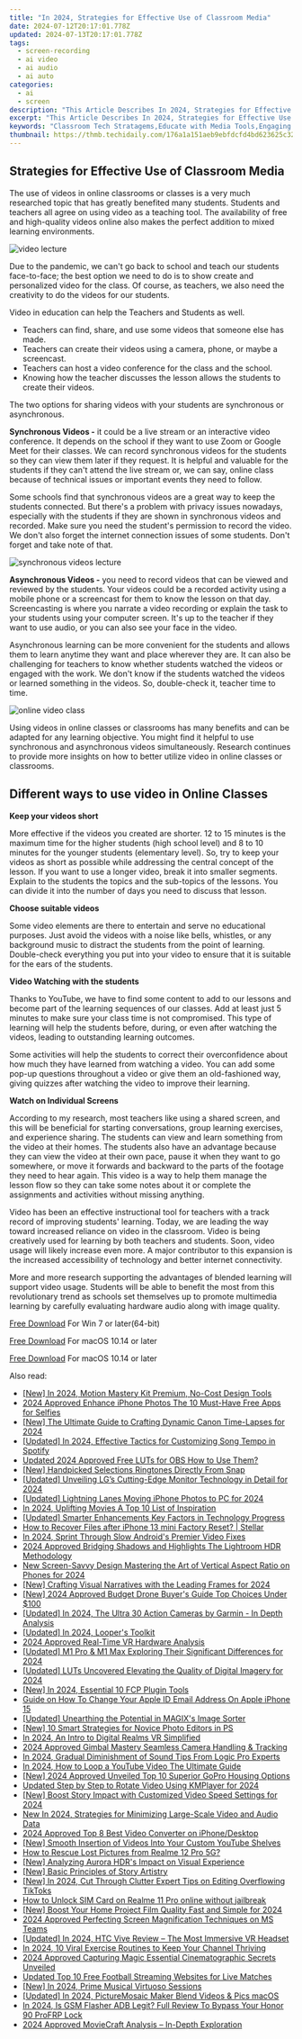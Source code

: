 ```yaml
---
title: "In 2024, Strategies for Effective Use of Classroom Media"
date: 2024-07-12T20:17:01.778Z
updated: 2024-07-13T20:17:01.778Z
tags: 
  - screen-recording
  - ai video
  - ai audio
  - ai auto
categories: 
  - ai
  - screen
description: "This Article Describes In 2024, Strategies for Effective Use of Classroom Media"
excerpt: "This Article Describes In 2024, Strategies for Effective Use of Classroom Media"
keywords: "Classroom Tech Stratagems,Educate with Media Tools,Engaging Classroom Media,Media in Education Tips,Effective Media Use Skills,Learning Media Strategies,Media Utilization in Schools"
thumbnail: https://thmb.techidaily.com/176a1a151aeb9ebfdcfd4bd623625c32ca353b5d86117d513193a67649a60b72.jpg
---
```


## Strategies for Effective Use of Classroom Media

The use of videos in online classrooms or classes is a very much researched topic that has greatly benefited many students. Students and teachers all agree on using video as a teaching tool. The availability of free and high-quality videos online also makes the perfect addition to mixed learning environments.

![video lecture](https://images.wondershare.com/filmora/article-images/2022/07/video-lecture.jpg)

Due to the pandemic, we can't go back to school and teach our students face-to-face; the best option we need to do is to show create and personalized video for the class. Of course, as teachers, we also need the creativity to do the videos for our students.

Video in education can help the Teachers and Students as well.

* Teachers can find, share, and use some videos that someone else has made.
* Teachers can create their videos using a camera, phone, or maybe a screencast.
* Teachers can host a video conference for the class and the school.
* Knowing how the teacher discusses the lesson allows the students to create their videos.

The two options for sharing videos with your students are synchronous or asynchronous.

**Synchronous Videos -** it could be a live stream or an interactive video conference. It depends on the school if they want to use Zoom or Google Meet for their classes. We can record synchronous videos for the students so they can view them later if they request. It is helpful and valuable for the students if they can't attend the live stream or, we can say, online class because of technical issues or important events they need to follow.

Some schools find that synchronous videos are a great way to keep the students connected. But there's a problem with privacy issues nowadays, especially with the students if they are shown in synchronous videos and recorded. Make sure you need the student's permission to record the video. We don't also forget the internet connection issues of some students. Don't forget and take note of that.

![synchronous videos lecture](https://images.wondershare.com/filmora/article-images/2022/07/synchronous-videos-lecture.jpg)

**Asynchronous Videos -** you need to record videos that can be viewed and reviewed by the students. Your videos could be a recorded activity using a mobile phone or a screencast for them to know the lesson on that day. Screencasting is where you narrate a video recording or explain the task to your students using your computer screen. It's up to the teacher if they want to use audio, or you can also see your face in the video.

Asynchronous learning can be more convenient for the students and allows them to learn anytime they want and place wherever they are. It can also be challenging for teachers to know whether students watched the videos or engaged with the work. We don't know if the students watched the videos or learned something in the videos. So, double-check it, teacher time to time.

![online video class](https://images.wondershare.com/filmora/article-images/2022/07/online-video-class.jpg)

Using videos in online classes or classrooms has many benefits and can be adapted for any learning objective. You might find it helpful to use synchronous and asynchronous videos simultaneously. Research continues to provide more insights on how to better utilize video in online classes or classrooms.

## Different ways to use video in Online Classes

**Keep your videos short**

More effective if the videos you created are shorter. 12 to 15 minutes is the maximum time for the higher students (high school level) and 8 to 10 minutes for the younger students (elementary level). So, try to keep your videos as short as possible while addressing the central concept of the lesson. If you want to use a longer video, break it into smaller segments. Explain to the students the topics and the sub-topics of the lessons. You can divide it into the number of days you need to discuss that lesson.

**Choose suitable videos**

Some video elements are there to entertain and serve no educational purposes. Just avoid the videos with a noise like bells, whistles, or any background music to distract the students from the point of learning. Double-check everything you put into your video to ensure that it is suitable for the ears of the students.

**Video Watching with the students**

Thanks to YouTube, we have to find some content to add to our lessons and become part of the learning sequences of our classes. Add at least just 5 minutes to make sure your class time is not compromised. This type of learning will help the students before, during, or even after watching the videos, leading to outstanding learning outcomes.

Some activities will help the students to correct their overconfidence about how much they have learned from watching a video. You can add some pop-up questions throughout a video or give them an old-fashioned way, giving quizzes after watching the video to improve their learning.

**Watch on Individual Screens**

According to my research, most teachers like using a shared screen, and this will be beneficial for starting conversations, group learning exercises, and experience sharing. The students can view and learn something from the video at their homes. The students also have an advantage because they can view the video at their own pace, pause it when they want to go somewhere, or move it forwards and backward to the parts of the footage they need to hear again. This video is a way to help them manage the lesson flow so they can take some notes about it or complete the assignments and activities without missing anything.

Video has been an effective instructional tool for teachers with a track record of improving students' learning. Today, we are leading the way toward increased reliance on video in the classroom. Video is being creatively used for learning by both teachers and students. Soon, video usage will likely increase even more. A major contributor to this expansion is the increased accessibility of technology and better internet connectivity.

More and more research supporting the advantages of blended learning will support video usage. Students will be able to benefit the most from this revolutionary trend as schools set themselves up to promote multimedia learning by carefully evaluating hardware audio along with image quality.

[Free Download](https://tools.techidaily.com/wondershare/filmora/download/) For Win 7 or later(64-bit)

[Free Download](https://tools.techidaily.com/wondershare/filmora/download/) For macOS 10.14 or later

[Free Download](https://tools.techidaily.com/wondershare/filmora/download/) For macOS 10.14 or later

<ins class="adsbygoogle"
     style="display:block"
     data-ad-format="autorelaxed"
     data-ad-client="ca-pub-7571918770474297"
     data-ad-slot="1223367746"></ins>

<ins class="adsbygoogle"
     style="display:block"
     data-ad-format="autorelaxed"
     data-ad-client="ca-pub-7571918770474297"
     data-ad-slot="1223367746"></ins>



<ins class="adsbygoogle"
     style="display:block"
     data-ad-client="ca-pub-7571918770474297"
     data-ad-slot="8358498916"
     data-ad-format="auto"
     data-full-width-responsive="true"></ins>




<span class="atpl-alsoreadstyle">Also read:</span>
<div><ul>
<li><a href="https://fox-access.techidaily.com/new-in-2024-motion-mastery-kit-premium-no-cost-design-tools/"><u>[New] In 2024, Motion Mastery Kit  Premium, No-Cost Design Tools</u></a></li>
<li><a href="https://fox-access.techidaily.com/2024-approved-enhance-iphone-photos-the-10-must-have-free-apps-for-selfies/"><u>2024 Approved  Enhance iPhone Photos  The 10 Must-Have Free Apps for Selfies</u></a></li>
<li><a href="https://fox-access.techidaily.com/new-the-ultimate-guide-to-crafting-dynamic-canon-time-lapses-for-2024/"><u>[New] The Ultimate Guide to Crafting Dynamic Canon Time-Lapses for 2024</u></a></li>
<li><a href="https://fox-access.techidaily.com/updated-in-2024-effective-tactics-for-customizing-song-tempo-in-spotify/"><u>[Updated] In 2024, Effective Tactics for Customizing Song Tempo in Spotify</u></a></li>
<li><a href="https://ai-editing-video.techidaily.com/updated-2024-approved-free-luts-for-obs-how-to-use-them/"><u>Updated 2024 Approved Free LUTs for OBS How to Use Them?</u></a></li>
<li><a href="https://fox-access.techidaily.com/new-handpicked-selections-ringtones-directly-from-snap/"><u>[New] Handpicked Selections  Ringtones Directly From Snap</u></a></li>
<li><a href="https://fox-access.techidaily.com/updated-unveiling-lgs-cutting-edge-monitor-technology-in-detail-for-2024/"><u>[Updated] Unveiling LG’s Cutting-Edge Monitor Technology in Detail for 2024</u></a></li>
<li><a href="https://fox-access.techidaily.com/updated-lightning-lanes-moving-iphone-photos-to-pc-for-2024/"><u>[Updated] Lightning Lanes  Moving iPhone Photos to PC for 2024</u></a></li>
<li><a href="https://fox-access.techidaily.com/in-2024-uplifting-movies-a-top-10-list-of-inspiration/"><u>In 2024, Uplifting Movies  A Top 10 List of Inspiration</u></a></li>
<li><a href="https://extra-skills.techidaily.com/updated-smarter-enhancements-key-factors-in-technology-progress/"><u>[Updated] Smarter Enhancements  Key Factors in Technology Progress</u></a></li>
<li><a href="https://blog-min.techidaily.com/how-to-recover-files-after-iphone-13-mini-factory-reset-stellar-by-stellar-data-recovery-ios-iphone-data-recovery/"><u>How to Recover Files after iPhone 13 mini Factory Reset? | Stellar</u></a></li>
<li><a href="https://fox-access.techidaily.com/in-2024-sprint-through-slow-androids-premier-video-fixes/"><u>In 2024, Sprint Through Slow  Android's Premier Video Fixes</u></a></li>
<li><a href="https://fox-access.techidaily.com/2024-approved-bridging-shadows-and-highlights-the-lightroom-hdr-methodology/"><u>2024 Approved  Bridging Shadows and Highlights  The Lightroom HDR Methodology</u></a></li>
<li><a href="https://smart-video-creator.techidaily.com/new-screen-savvy-design-mastering-the-art-of-vertical-aspect-ratio-on-phones-for-2024/"><u>New Screen-Savvy Design Mastering the Art of Vertical Aspect Ratio on Phones for 2024</u></a></li>
<li><a href="https://fox-access.techidaily.com/new-crafting-visual-narratives-with-the-leading-frames-for-2024/"><u>[New] Crafting Visual Narratives with the Leading Frames for 2024</u></a></li>
<li><a href="https://fox-access.techidaily.com/new-2024-approved-budget-drone-buyers-guide-top-choices-under-100/"><u>[New] 2024 Approved  Budget Drone Buyer's Guide  Top Choices Under $100</u></a></li>
<li><a href="https://fox-access.techidaily.com/updated-in-2024-the-ultra-30-action-cameras-by-garmin-in-depth-analysis/"><u>[Updated] In 2024, The Ultra 30 Action Cameras by Garmin - In Depth Analysis</u></a></li>
<li><a href="https://fox-access.techidaily.com/updated-in-2024-loopers-toolkit/"><u>[Updated] In 2024, Looper's Toolkit</u></a></li>
<li><a href="https://fox-access.techidaily.com/2024-approved-real-time-vr-hardware-analysis/"><u>2024 Approved  Real-Time VR Hardware Analysis</u></a></li>
<li><a href="https://fox-access.techidaily.com/updated-m1-pro-and-m1-max-exploring-their-significant-differences-for-2024/"><u>[Updated] M1 Pro & M1 Max  Exploring Their Significant Differences for 2024</u></a></li>
<li><a href="https://fox-access.techidaily.com/updated-luts-uncovered-elevating-the-quality-of-digital-imagery-for-2024/"><u>[Updated] LUTs Uncovered  Elevating the Quality of Digital Imagery for 2024</u></a></li>
<li><a href="https://fox-access.techidaily.com/new-in-2024-essential-10-fcp-plugin-tools/"><u>[New] In 2024, Essential 10 FCP Plugin Tools</u></a></li>
<li><a href="https://ios-unlock.techidaily.com/guide-on-how-to-change-your-apple-id-email-address-on-apple-iphone-15-by-drfone-ios/"><u>Guide on How To Change Your Apple ID Email Address On Apple iPhone 15</u></a></li>
<li><a href="https://fox-access.techidaily.com/updated-unearthing-the-potential-in-magixs-image-sorter/"><u>[Updated] Unearthing the Potential in MAGIX's Image Sorter</u></a></li>
<li><a href="https://fox-access.techidaily.com/new-10-smart-strategies-for-novice-photo-editors-in-ps/"><u>[New] 10 Smart Strategies for Novice Photo Editors in PS</u></a></li>
<li><a href="https://fox-access.techidaily.com/in-2024-an-intro-to-digital-realms-vr-simplified/"><u>In 2024, An Intro to Digital Realms  VR Simplified</u></a></li>
<li><a href="https://fox-access.techidaily.com/2024-approved-gimbal-mastery-seamless-camera-handling-and-tracking/"><u>2024 Approved  Gimbal Mastery  Seamless Camera Handling & Tracking</u></a></li>
<li><a href="https://fox-access.techidaily.com/in-2024-gradual-diminishment-of-sound-tips-from-logic-pro-experts/"><u>In 2024, Gradual Diminishment of Sound  Tips From Logic Pro Experts</u></a></li>
<li><a href="https://youtube-stream.techidaily.com/in-2024-how-to-loop-a-youtube-video-the-ultimate-guide/"><u>In 2024, How to Loop a YouTube Video  The Ultimate Guide</u></a></li>
<li><a href="https://fox-access.techidaily.com/new-2024-approved-unveiled-top-10-superior-gopro-housing-options/"><u>[New] 2024 Approved  Unveiled  Top 10 Superior GoPro Housing Options</u></a></li>
<li><a href="https://ai-video-editing.techidaily.com/updated-step-by-step-to-rotate-video-using-kmplayer-for-2024/"><u>Updated Step by Step to Rotate Video Using KMPlayer for 2024</u></a></li>
<li><a href="https://fox-access.techidaily.com/new-boost-story-impact-with-customized-video-speed-settings-for-2024/"><u>[New] Boost Story Impact with Customized Video Speed Settings for 2024</u></a></li>
<li><a href="https://voice-adjusting.techidaily.com/new-in-2024-strategies-for-minimizing-large-scale-video-and-audio-data/"><u>New In 2024, Strategies for Minimizing Large-Scale Video and Audio Data</u></a></li>
<li><a href="https://fox-access.techidaily.com/2024-approved-top-8-best-video-converter-on-iphonedesktop/"><u>2024 Approved  Top 8 Best Video Converter on iPhone/Desktop</u></a></li>
<li><a href="https://fox-access.techidaily.com/new-smooth-insertion-of-videos-into-your-custom-youtube-shelves/"><u>[New] Smooth Insertion of Videos Into Your Custom YouTube Shelves</u></a></li>
<li><a href="https://blog-min.techidaily.com/how-to-rescue-lost-pictures-from-realme-12-pro-5g-by-fonelab-android-recover-pictures/"><u>How to Rescue Lost Pictures from Realme 12 Pro 5G?</u></a></li>
<li><a href="https://fox-access.techidaily.com/new-analyzing-aurora-hdrs-impact-on-visual-experience/"><u>[New] Analyzing Aurora HDR's Impact on Visual Experience</u></a></li>
<li><a href="https://fox-access.techidaily.com/new-basic-principles-of-story-artistry/"><u>[New] Basic Principles of Story Artistry</u></a></li>
<li><a href="https://fox-access.techidaily.com/new-in-2024-cut-through-clutter-expert-tips-on-editing-overflowing-tiktoks/"><u>[New] In 2024, Cut Through Clutter  Expert Tips on Editing Overflowing TikToks</u></a></li>
<li><a href="https://sim-unlock.techidaily.com/how-to-unlock-sim-card-on-realme-11-pro-online-without-jailbreak-by-drfone-android/"><u>How to Unlock SIM Card on Realme 11 Pro online without jailbreak</u></a></li>
<li><a href="https://fox-access.techidaily.com/new-boost-your-home-project-film-quality-fast-and-simple-for-2024/"><u>[New] Boost Your Home Project Film Quality Fast and Simple for 2024</u></a></li>
<li><a href="https://fox-access.techidaily.com/2024-approved-perfecting-screen-magnification-techniques-on-ms-teams/"><u>2024 Approved  Perfecting Screen Magnification Techniques on MS Teams</u></a></li>
<li><a href="https://fox-access.techidaily.com/updated-in-2024-htc-vive-review-the-most-immersive-vr-headset/"><u>[Updated] In 2024, HTC Vive Review – The Most Immersive VR Headset</u></a></li>
<li><a href="https://youtube-videos.techidaily.com/in-2024-10-viral-exercise-routines-to-keep-your-channel-thriving/"><u>In 2024, 10 Viral Exercise Routines to Keep Your Channel Thriving</u></a></li>
<li><a href="https://fox-access.techidaily.com/2024-approved-capturing-magic-essential-cinematographic-secrets-unveiled/"><u>2024 Approved  Capturing Magic  Essential Cinematographic Secrets Unveiled</u></a></li>
<li><a href="https://ai-live-streaming.techidaily.com/updated-top-10-free-football-streaming-websites-for-live-matches/"><u>Updated Top 10 Free Football Streaming Websites for Live Matches</u></a></li>
<li><a href="https://fox-access.techidaily.com/new-in-2024-prime-musical-virtuoso-sessions/"><u>[New] In 2024, Prime Musical Virtuoso Sessions</u></a></li>
<li><a href="https://fox-access.techidaily.com/updated-in-2024-picturemosaic-maker-blend-videos-and-pics-macos/"><u>[Updated] In 2024, PictureMosaic Maker  Blend Videos & Pics macOS</u></a></li>
<li><a href="https://bypass-frp.techidaily.com/in-2024-is-gsm-flasher-adb-legit-full-review-to-bypass-your-honor-90-profrp-lock-by-drfone-android/"><u>In 2024, Is GSM Flasher ADB Legit? Full Review To Bypass Your Honor 90 ProFRP Lock</u></a></li>
<li><a href="https://fox-access.techidaily.com/2024-approved-moviecraft-analysis-in-depth-exploration/"><u>2024 Approved  MovieCraft Analysis – In-Depth Exploration</u></a></li>
</ul></div>
